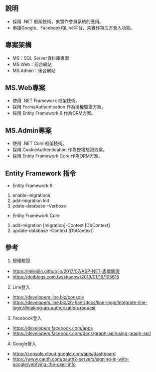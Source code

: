 ## 說明
- 採用 .NET 框架技術，來實作會員系統的應用。
- 串接Google、Facebook和Line平台，來實作第三方登入功能。

## 專案架構
- MS：SQL Server資料庫專案
- MS.Web：前台網站
- MS.Admin：後台網站

## MS.Web專案
- 使用 .NET Framework 框架技術。
- 採用 FormsAuthentication 作為授權驗證方案。
- 採用 Entity Framework 6 作為ORM方案。

## MS.Admin專案
- 使用 .NET Core 框架技術。
- 採用 CookieAuthentication 作為授權驗證方案。
- 採用 Entity Framework Core 作為ORM方案。

## Entity Framework 指令
- Entity Framework 6
1. enable-migrations
2. add-migration Init
3. pdate-database –Verbose
- Entity Framework Core
1. add-migration [migration]-Context [DbContext]
2. update-database -Context [DbContext]

## 參考
1. 授權驗證
- https://mileslin.github.io/2017/07/ASP-NET-表單驗證
- https://dotblogs.com.tw/shadow/2019/01/16/105615
2. Line登入
- https://developers.line.biz/console
- https://developers.line.biz/zh-hant/docs/line-login/integrate-line-login/#making-an-authorization-request
3. Facebook登入
- https://developers.facebook.com/apps
- https://developers.facebook.com/docs/graph-api/using-graph-api/
4. Google登入
- https://console.cloud.google.com/apis/dashboard
- https://www.oauth.com/oauth2-servers/signing-in-with-google/verifying-the-user-info
